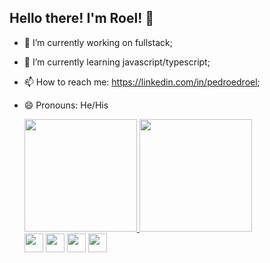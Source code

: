 ## Hello there! I'm Roel! 👋

- 🔭 I’m currently working on fullstack;
- 🌱 I’m currently learning javascript/typescript;
- 📫 How to reach me: https://linkedin.com/in/pedroedroel;
- 😄 Pronouns: He/His

  <div>
    <a href="https://linkedin.com/in/pedroedroel">
      <img height="180em" src="https://github-readme-stats.vercel.app/api?username=pedroedroel&theme=holi&show_icons=true" />
      <img height="180em" src="https://github-readme-stats.vercel.app/api/top-langs/?username=pedroedroel&layout=compact&langs_count=6&theme=holi" />
    </a>
    <br>
    <img height ="30em" src="https://img.shields.io/badge/HTML5-E34F26?style=for-the-badge&logo=html5&logoColor=white">
    <img height ="30em" src="https://img.shields.io/badge/CSS3-1572B6?style=for-the-badge&logo=css3&logoColor=white">
    <img height ="30em" src="https://img.shields.io/badge/JavaScript-323330?style=for-the-badge&logo=javascript&logoColor=F7DF1E">
    <img height ="30em" src="https://img.shields.io/badge/Python-14354C?style=for-the-badge&logo=python&logoColor=white">
  </div>
